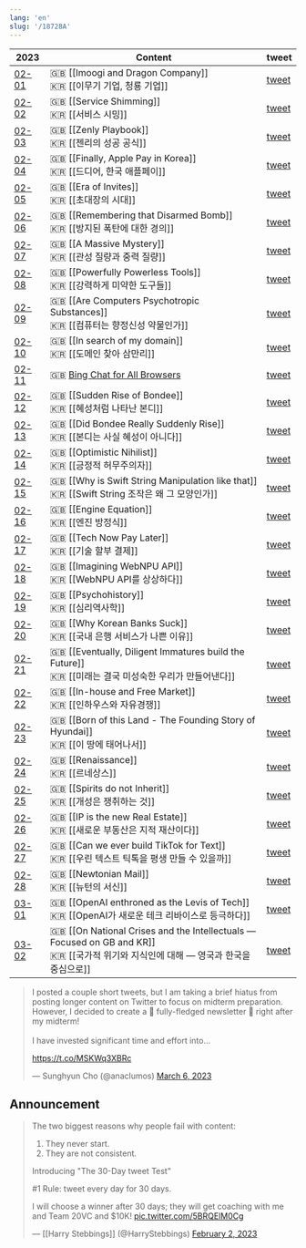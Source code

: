 ```yaml
---
lang: 'en'
slug: '/18728A'
---
```


| 2023                               | Content                                                                                                                                  | tweet                                                             |
| ---------------------------------- | ---------------------------------------------------------------------------------------------------------------------------------------- | ----------------------------------------------------------------- |
| [02-01](../journals/2023-02-01.md) | 🇬🇧 [[Imoogi and Dragon Company]] <br/> 🇰🇷 [[이무기 기업, 청룡 기업]]                                                                     | [tweet](https://twitter.com/anaclumos/status/1620714157418094593) |
| [02-02](../journals/2023-02-02.md) | 🇬🇧 [[Service Shimming]] <br/> 🇰🇷 [[서비스 시밍]]                                                                                         | [tweet](https://twitter.com/anaclumos/status/1621250040022061060) |
| [02-03](../journals/2023-02-03.md) | 🇬🇧 [[Zenly Playbook]] <br/> 🇰🇷 [[젠리의 성공 공식]]                                                                                      | [tweet](https://twitter.com/anaclumos/status/1621646220954574848) |
| [02-04](../journals/2023-02-04.md) | 🇬🇧 [[Finally, Apple Pay in Korea]] <br/> 🇰🇷 [[드디어, 한국 애플페이]]                                                                    | [tweet](https://twitter.com/anaclumos/status/1621975286127513600) |
| [02-05](../journals/2023-02-05.md) | 🇬🇧 [[Era of Invites]] <br/> 🇰🇷 [[초대장의 시대]]                                                                                         | [tweet](https://twitter.com/anaclumos/status/1622384241442160641) |
| [02-06](../journals/2023-02-06.md) | 🇬🇧 [[Remembering that Disarmed Bomb]] <br/> 🇰🇷 [[방지된 폭탄에 대한 경의]]                                                               | [tweet](https://twitter.com/anaclumos/status/1622705516693843969) |
| [02-07](../journals/2023-02-07.md) | 🇬🇧 [[A Massive Mystery]] <br/> 🇰🇷 [[관성 질량과 중력 질량]]                                                                              | [tweet](https://twitter.com/anaclumos/status/1623227887632646144) |
| [02-08](../journals/2023-02-08.md) | 🇬🇧 [[Powerfully Powerless Tools]] <br/> 🇰🇷 [[강력하게 미약한 도구들]]                                                                    | [tweet](https://twitter.com/anaclumos/status/1623522946034847745) |
| [02-09](../journals/2023-02-09.md) | 🇬🇧 [[Are Computers Psychotropic Substances]] <br/> 🇰🇷 [[컴퓨터는 향정신성 약물인가]]                                                     | [tweet](https://twitter.com/anaclumos/status/1623798629155713024) |
| [02-10](../journals/2023-02-10.md) | 🇬🇧 [[In search of my domain]] <br/> 🇰🇷 [[도메인 찾아 삼만리]]                                                                            | [tweet](https://twitter.com/anaclumos/status/1624308920792776706) |
| [02-11](../journals/2023-02-11.md) | 🇬🇧 [Bing Chat for All Browsers](https://github.com/anaclumos/bing-chat-for-all-browsers)                                                 | [tweet](https://twitter.com/anaclumos/status/1624570931103547392) |
| [02-12](../journals/2023-02-12.md) | 🇬🇧 [[Sudden Rise of Bondee]] <br/> 🇰🇷 [[혜성처럼 나타난 본디]]                                                                           | [tweet](https://twitter.com/anaclumos/status/1624907125687455745) |
| [02-13](../journals/2023-02-13.md) | 🇬🇧 [[Did Bondee Really Suddenly Rise]] <br/> 🇰🇷 [[본디는 사실 혜성이 아니다]]                                                            | [tweet](https://twitter.com/anaclumos/status/1625228572792352769) |
| [02-14](../journals/2023-02-14.md) | 🇬🇧 [[Optimistic Nihilist]] <br/> 🇰🇷 [[긍정적 허무주의자]]                                                                                | [tweet](https://twitter.com/anaclumos/status/1625641155655512066) |
| [02-15](../journals/2023-02-15.md) | 🇬🇧 [[Why is Swift String Manipulation like that]] <br/> 🇰🇷 [[Swift String 조작은 왜 그 모양인가]]                                        | [tweet](https://twitter.com/anaclumos/status/1626032333387354112) |
| [02-16](../journals/2023-02-16.md) | 🇬🇧 [[Engine Equation]] <br/> 🇰🇷 [[엔진 방정식]]                                                                                          | [tweet](https://twitter.com/anaclumos/status/1626357891006619648) |
| [02-17](../journals/2023-02-17.md) | 🇬🇧 [[Tech Now Pay Later]] <br/> 🇰🇷 [[기술 할부 결제]]                                                                                    | [tweet](https://twitter.com/anaclumos/status/1626765287814225920) |
| [02-18](../journals/2023-02-18.md) | 🇬🇧 [[Imagining WebNPU API]] <br/> 🇰🇷 [[WebNPU API를 상상하다]]                                                                           | [tweet](https://twitter.com/anaclumos/status/1627161630080659460) |
| [02-19](../journals/2023-02-19.md) | 🇬🇧 [[Psychohistory]] <br/> 🇰🇷 [[심리역사학]]                                                                                             | [tweet](https://twitter.com/anaclumos/status/1627497814250102784) |
| [02-20](../journals/2023-02-20.md) | 🇬🇧 [[Why Korean Banks Suck]] <br/> 🇰🇷 [[국내 은행 서비스가 나쁜 이유]]                                                                   | [tweet](https://twitter.com/anaclumos/status/1627918892143345664) |
| [02-21](../journals/2023-02-21.md) | 🇬🇧 [[Eventually, Diligent Immatures build the Future]] <br/> 🇰🇷 [[미래는 결국 미성숙한 우리가 만들어낸다]]                               | [tweet](https://twitter.com/anaclumos/status/1628153470099529728) |
| [02-22](../journals/2023-02-22.md) | 🇬🇧 [[In-house and Free Market]] <br/> 🇰🇷 [[인하우스와 자유경쟁]]                                                                         | [tweet](https://twitter.com/anaclumos/status/1628479680595775488) |
| [02-23](../journals/2023-02-23.md) | 🇬🇧 [[Born of this Land - The Founding Story of Hyundai]] <br/> 🇰🇷 [[이 땅에 태어나서]]                                                   | [tweet](https://twitter.com/anaclumos/status/1628918514391334912) |
| [02-24](../journals/2023-02-24.md) | 🇬🇧 [[Renaissance]] <br/> 🇰🇷 [[르네상스]]                                                                                                 | [tweet](https://twitter.com/anaclumos/status/1629314279295049729) |
| [02-25](../journals/2023-02-25.md) | 🇬🇧 [[Spirits do not Inherit]] <br/> 🇰🇷 [[개성은 쟁취하는 것]]                                                                            | [tweet](https://twitter.com/anaclumos/status/1629666023900352513) |
| [02-26](../journals/2023-02-26.md) | 🇬🇧 [[IP is the new Real Estate]] <br/> 🇰🇷 [[새로운 부동산은 지적 재산이다]]                                                              | [tweet](https://twitter.com/anaclumos/status/1629916767547174912) |
| [02-27](../journals/2023-02-27.md) | 🇬🇧 [[Can we ever build TikTok for Text]] <br/> 🇰🇷 [[우린 텍스트 틱톡을 평생 만들 수 있을까]]                                             | [tweet](https://twitter.com/anaclumos/status/1630370788422610945) |
| [02-28](../journals/2023-02-28.md) | 🇬🇧 [[Newtonian Mail]] <br/> 🇰🇷 [[뉴턴의 서신]]                                                                                           | [tweet](https://twitter.com/anaclumos/status/1630727695826046976) |
| [03-01](../journals/2023-03-01.md) | 🇬🇧 [[OpenAI enthroned as the Levis of Tech]] <br/> 🇰🇷 [[OpenAI가 새로운 테크 리바이스로 등극하다]]                                       | [tweet](https://twitter.com/anaclumos/status/1631087532338290689) |
| [03-02](../journals/2023-03-02.md) | 🇬🇧 [[On National Crises and the Intellectuals — Focused on GB and KR]] <br/> 🇰🇷 [[국가적 위기와 지식인에 대해 — 영국과 한국을 중심으로]] | [tweet](https://twitter.com/anaclumos/status/1631534753710247936) |

<blockquote class="twitter-tweet" data-theme="light">

I posted a couple short tweets, but I am taking a brief hiatus from posting longer content on Twitter to focus on midterm preparation. However, I decided to create a 💌 fully-fledged newsletter 💌 right after my midterm!<br/><br/>I have invested significant time and effort into…

<a href="https://t.co/MSKWq3XBRc">https://t.co/MSKWq3XBRc</a>

&mdash; Sunghyun Cho (@anaclumos) <a href="https://twitter.com/anaclumos/status/1632887798608056321?ref_src=twsrc%5Etfw">March 6, 2023</a>

</blockquote>

## Announcement

> The two biggest reasons why people fail with content:
>
> 1. They never start.
> 2. They are not consistent.
>
> Introducing "The 30-Day tweet Test"
>
> #1 Rule: tweet every day for 30 days.
>
> I will choose a winner after 30 days; they will get coaching with me and Team 20VC and $10K! [pic.twitter.com/5BRQElM0Cg](https://t.co/5BRQElM0Cg)
>
> — [[Harry Stebbings]] (@HarryStebbings) [February 2, 2023](https://twitter.com/HarryStebbings/status/1621132368483598336?ref_src=twsrc%5Etfw)
